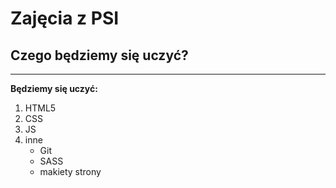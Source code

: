 # Zajęcia z PSI
## Czego będziemy się uczyć?

***
**Będziemy się uczyć:**
1. HTML5
1. CSS
1. JS
1. inne
    - Git
    - SASS
    - makiety strony
